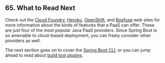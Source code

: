 ## 65. What to Read Next

Check out the [Cloud Foundry](https://www.cloudfoundry.org/), [Heroku](https://www.heroku.com/), [OpenShift](https://www.openshift.com), and [Boxfuse](https://boxfuse.com) web sites for more information about the kinds of features that a PaaS can offer. These are just four of the most popular Java PaaS providers. Since Spring Boot is so amenable to cloud-based deployment, you can freely consider other providers as well.

The next section goes on to cover the [Spring Boot CLI](cli.html), or you can jump ahead to read about [build tool plugins](build-tool-plugins.html).
